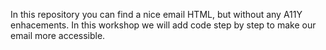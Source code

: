 In this repository you can find a nice email HTML, but without any A11Y enhacements.
In this workshop we will add code step by step to make our email more accessible.
